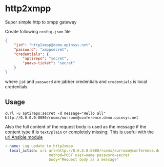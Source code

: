
# http2xmpp

Super simple http to xmpp gateway

Create following `config.json` file

```json
{
    "jid": "http2xmpp@demo.opinsys.net",
    "password": "xmppsecret",
    "credentials": {
        "aptirepo": "secret",
        "puavo-ticket": "secret"
    }
}
```

where `jid` and `password` are jabber credentials and `credentials` is local
credentials


## Usage

    curl -u aptirepo:secret -d message="Hello all" http://0.0.0.0:8080/rooms/ourroom@conference.demo.opinsys.net

Also the full content of the request body is used as the message if the content
type if is `text/plain` or completely missing. This is useful with the [uri
Ansible module][uri]

```yaml
- name: Log update to http2xmpp
  local_action: uri url=http://0.0.0.0:8080/rooms/ourroom@conference.demo.opinsys.net
                    method=POST user=name password=secret
                    body="Request body as a message"
```


[uri]: http://docs.ansible.com/uri_module.html

